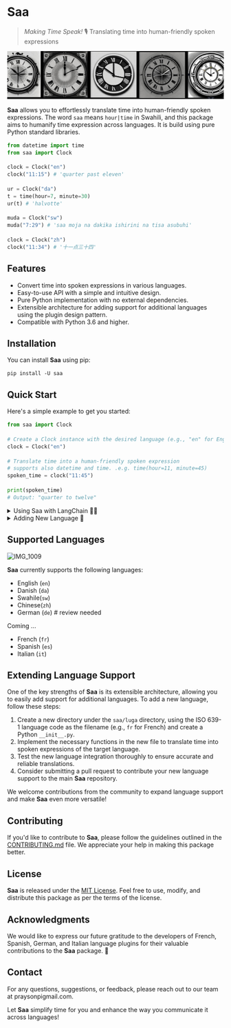 # Saa
> _Making Time Speak!_ 🎙️
Translating time into human-friendly spoken expressions

![Saa OpenJourny](watch.png)

**Saa** allows you to effortlessly translate time into human-friendly spoken expressions. The word `saa` means `hour|time` in Swahili, and this package aims to humanify time expression across languages. It is build using pure Python standard libraries.

```python
from datetime import time
from saa import Clock

clock = Clock("en")
clock("11:15") # 'quarter past eleven'

ur = Clock("da")
t = time(hour=7, minute=30)
ur(t) # 'halvotte'

muda = Clock("sw")
muda("7:29") # 'saa moja na dakika ishirini na tisa asubuhi'

clock = Clock("zh")
clock("11:34") # '十一点三十四'

```

## Features

- Convert time into spoken expressions in various languages.
- Easy-to-use API with a simple and intuitive design.
- Pure Python implementation with no external dependencies.
- Extensible architecture for adding support for additional languages using the plugin design pattern.
- Compatible with Python 3.6 and higher.

## Installation

You can install **Saa** using pip:

```shell
pip install -U saa
```

## Quick Start

Here's a simple example to get you started:

```python
from saa import Clock

# Create a Clock instance with the desired language (e.g., "en" for English)
clock = Clock("en")

# Translate time into a human-friendly spoken expression
# supports also datetime and time. .e.g. time(hour=11, minute=45)
spoken_time = clock("11:45")

print(spoken_time)
# Output: "quarter to twelve"
```

<details>
  <summary>Using Saa with LangChain 🦜🔗</summary>

```python
from datetime import datetime
from langchain.agents import initialize_agent, Tool
from langchain.agents import AgentType
from langchain.llms import OpenAI
from langchain import SerpAPIWrapper
from saa import Clock

search = SerpAPIWrapper()
clock = Clock("en")

tools = [
    Tool(
        name="Search",
        func=search.run,
        description="useful for when you need to answer questions about current events",
    ),
    Tool(
        name="Saa",
        func=lambda x:  f"It is {clock(datetime.now())}",
        description=("A Current Timer teller. Use this more s about what is current "
                     "time, like 'what time is it?' or 'what is the current clock?'"),
        return_direct=False,
    ),
]

agent = initialize_agent(
    tools,
    OpenAI(temperature=0),
    agent=AgentType.ZERO_SHOT_REACT_DESCRIPTION,
    verbose=True,
)

if __name__ == "__main__":

    user_input = input("Human: ") 
    print(agent.run(user_input))
  ```
Example: 
Prompt: `How many minutes are left before it is a quarter past twelve? Think step by step` 

![image](https://github.com/Proteusiq/saa/assets/14926709/5244c159-5fc3-4ac6-a9fa-829f9cf6ece6)

</details>

<details>
  <summary>Adding New Language 💾</summary>

Using `Kiswahili` as an example of how to add a new language
 1. Create a folder under `saa/luga` directory, using the ISO 639-1 language code, with dunder init python file.
 ```bash
 mkdir saa/luga/sw && touch saa/luga/sw/__init__.py
 ```

 2. Contents of  `__init__.py` must have the following pattern
 ```python
from dataclasses import dataclass
from saa.core.language import Luga


@dataclass(init=False, eq=False, repr=False, frozen=False)
class LanguageName(Luga):
    ...

class Language(LanguageName):
    pass
 ```

So for `Swahili` the skeleton of `saa/luga/sw/__init__.py` would be:

```python
...

@dataclass(init=False, eq=False, repr=False, frozen=False)
class Swahili(Luga):
    ...

class Language(Swahili):
    pass
...
```

Since we are implementing `Luga`, our tasks now are to implement both the properties (`time`, `number_connector`, `connect_format`) and static methods (`time_logic`, `post_logic`).

In Swahili `class`, time is expressed in terms of hour first and then minutes. time_indicator is a placeholder for whatever changing logic, e.g. minute or minutes. For Swahili the logic is what part of the day it is, morning, noon, evenning or night.

```python
time = {
    "past": "saa {hour} na dakika {minute} time_indicator",
    "to": "saa {hour} kasoro dakika {minute} time_indicator",
    0: "saa {hour} time_indicator",
    15: "saa {hour} na robo time_indicator",
    45: "saa {hour} kasorobo time_indicator",
    30: "saa {hour} na nusu time_indicator",
}
```

The numbers connector is Swahili is `na`, and the connection format is "{tens_digits @ index 0} {[number_connector] @ index 1} {ones_digits @ index 2}"

```python
number_connector = "na"
connect_format = "{0} {1} {2}"
```

Given the implementations of Numbers converter, will include 11-19 even though we could deduced them as 20-50s. The numbers are as following:

```python
numbers = {
    0: "sifuri",
    1: "moja",
    2: "mbili",
    3: "tatu",
    4: "nne",
    5: "tano",
    6: "sita",
    7: "saba",
    8: "nane",
    9: "tisa",
    10: "kumi",
    11: "kumi na moja",
    12: "kumi na mbili",
    13: "kumi na tatu",
    14: "kumi na nne",
    15: "kumi na tano",
    16: "kumi na sita",
    17: "kumi na saba",
    18: "kumi na nane",
    19: "kumi na tisa",
    20: "ishirini",
    30: "thelathini",
    40: "arobaini",
    50: "hamsini",
}
```

The major task is on time logic. In Swahili, 7 AM is the first hour in the morning (asubuhi), while 7 PM is the first hour in the evenning (jioni). 6 AM is the 12th hour in the morning ( asubuhi), while 6 PM is the 12th hour in the evenning(jioni).

```python
"""
 0 - 11 asubuhi 
 12 - 15 mchana 
 16 - 19 jioni
 20 - 23 usiku 
"""

day_divisions = {
        0: "asubuhi",
        1: "asubuhi",
        2: "asubuhi",
        3: "asubuhi",
        4: "asubuhi",
        5: "asubuhi",
        6: "asubuhi",
        7: "asubuhi",
        8: "asubuhi",
        9: "asubuhi",
        10: "asubuhi",
        11: "asubuhi",
        12: "mchana",
        13: "mchana",
        14: "mchana",
        15: "mchana",
        16: "jioni",
        17: "jioni",
        18: "jioni",
        19: "jioni",
        20: "usiku",
        21: "usiku",
        22: "usiku",
        23: "usiku",
    }

    @staticmethod
    def post_logic(text: str) -> str:
        return text
```

Time to write tests ...

</details>


## Supported Languages
![IMG_1009](https://github.com/Proteusiq/saa/assets/14926709/8562ac6e-eef6-4912-bfe8-b74141010f23)

**Saa** currently supports the following languages:

- English (`en`)
- Danish (`da`)
- Swahile(`sw`)
- Chinese(`zh`)
- German (`de`) # review needed

Coming ...
- French (`fr`)
- Spanish (`es`)
- Italian (`it`)

## Extending Language Support

One of the key strengths of **Saa** is its extensible architecture, allowing you to easily add support for additional languages. To add a new language, follow these steps:

1. Create a new directory under the `saa/luga` directory, using the ISO 639-1 language code as the filename (e.g., `fr` for French) and create a Python `__init__.py`.
2. Implement the necessary functions in the new file to translate time into spoken expressions of the target language.
3. Test the new language integration thoroughly to ensure accurate and reliable translations.
4. Consider submitting a pull request to contribute your new language support to the main **Saa** repository.

We welcome contributions from the community to expand language support and make **Saa** even more versatile!

## Contributing

If you'd like to contribute to **Saa**, please follow the guidelines outlined in the [CONTRIBUTING.md](https://github.com/your-username/saa/blob/main/CONTRIBUTING.md) file. We appreciate your help in making this package better.

## License

**Saa** is released under the [MIT License](https://github.com/your-username/saa/blob/main/LICENSE). Feel free to use, modify, and distribute this package as per the terms of the license.

## Acknowledgments

We would like to express our future gratitude to the developers of French, Spanish, German, and Italian language plugins for their valuable contributions to the **Saa** package. 🤣

## Contact

For any questions, suggestions, or feedback, please reach out to our team at praysonpi<at>gmail.com.

Let **Saa** simplify time for you and enhance the way you communicate it across languages!
